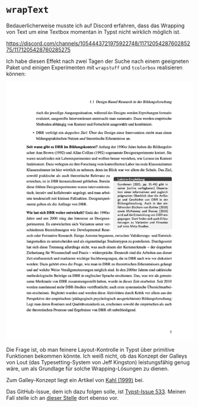 # `wrapText`

Bedauerlicherweise musste ich auf Discord erfahren, dass das Wrapping von Text um eine Textbox momentan in Typst nicht wirklich möglich ist.

https://discord.com/channels/1054443721975922748/1171205428760285275/1171205428760285275

Ich habe diesen Effekt nach zwei Tagen der Suche nach einem geeigneten Paket und einigen Experimenten mit `wrapstuff` und `tcolorbox` realisieren können:

![](wrapTextExample.png)

Die Frage ist, ob man feinere Layout-Kontrolle in Typst über primitive Funktionen bekommen könnte. Ich weiß nicht, ob das Konzept der Galleys von Lout (das Typesetting-System von Jeff Kingston) leistungsfähig genug wäre, um als Grundlage für solche Wrapping-Lösungen zu dienen.

Zum Galley-Konzept liegt ein Artikel von [Kahl (1999)](Kahl-1999a.pdf) bei.

Das GitHub-Issue, dem ich dazu folgen solle, ist [Typst-Issue 533](https://github.com/typst/typst/issues/553). Meinen Fall stelle ich an [dieser Stelle](https://github.com/typst/typst/issues/553#issuecomment-1798066424) dort ebenso vor.